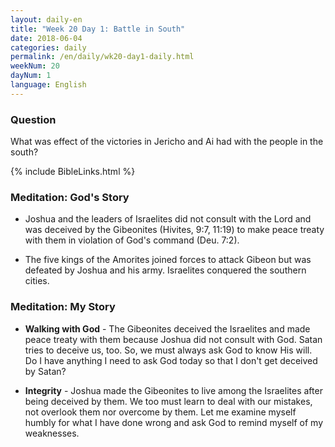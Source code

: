 ```yaml
---
layout: daily-en
title: "Week 20 Day 1: Battle in South"
date: 2018-06-04
categories: daily
permalink: /en/daily/wk20-day1-daily.html
weekNum: 20
dayNum: 1
language: English
---
```

### Question     
What was effect of the victories in Jericho and Ai had with the people in the south?

{% include BibleLinks.html %} 

### Meditation: God's Story   
+ Joshua and the leaders of Israelites did not consult with the Lord and was deceived by the Gibeonites (Hivites, 9:7, 11:19) to make peace treaty with them in violation of God's command (Deu. 7:2).  

+ The five kings of the Amorites joined forces to attack Gibeon but was defeated by Joshua and his army. Israelites conquered the southern cities. 

### Meditation: My Story   
+ **Walking with God** - The Gibeonites deceived the Israelites and made peace treaty with them because Joshua did not consult with God. Satan tries to deceive us, too. So, we must always ask God to know His will. Do I have anything I need to ask God today so that I don't get deceived by Satan? 

+ **Integrity** - Joshua made the Gibeonites to live among the Israelites after being deceived by them. We too must learn to deal with our mistakes, not overlook them nor overcome by them. Let me examine myself humbly for what I have done wrong and ask God to remind myself of my weaknesses.  
